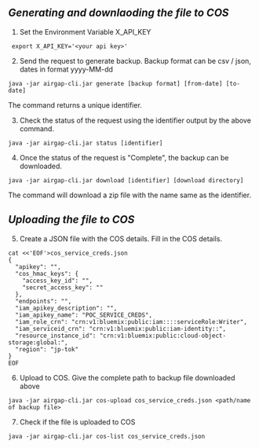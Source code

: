 ***Generating and downlaoding the file to COS***
---
1. Set the Environment Variable X_API_KEY
```copy
 export X_API_KEY='<your api key>'
```


2. Send the request to generate backup. Backup format can be csv / json, dates in format yyyy-MM-dd	
```copy
java -jar airgap-cli.jar generate [backup format] [from-date] [to-date]
```
The command returns a unique identifier.

3. Check the status of the request using the identifier output by the above command.
```copy
java -jar airgap-cli.jar status [identifier]
```

4. Once the status of the request is "Complete", the backup can be downloaded.
```copy
java -jar airgap-cli.jar download [identifier] [download directory]
```
The command will download a zip file with the name same as the identifier.

***Uploading the file to COS***
---

5. Create a JSON file with the COS details. Fill in the COS details.
```copy
cat <<'EOF'>cos_service_creds.json
{
  "apikey": "",
  "cos_hmac_keys": {
    "access_key_id": "",
    "secret_access_key": ""
  },
  "endpoints": "",
  "iam_apikey_description": "",
  "iam_apikey_name": "POC_SERVICE_CREDS",
  "iam_role_crn": "crn:v1:bluemix:public:iam::::serviceRole:Writer",
  "iam_serviceid_crn": "crn:v1:bluemix:public:iam-identity::",
  "resource_instance_id": "crn:v1:bluemix:public:cloud-object-storage:global:",
  "region": "jp-tok"
}
EOF
```

6. Upload to COS. Give the complete path to backup file downloaded above
```copy
java -jar airgap-cli.jar cos-upload cos_service_creds.json <path/name of backup file>
```

7. Check if the file is uploaded to COS
```copy
java -jar airgap-cli.jar cos-list cos_service_creds.json
```